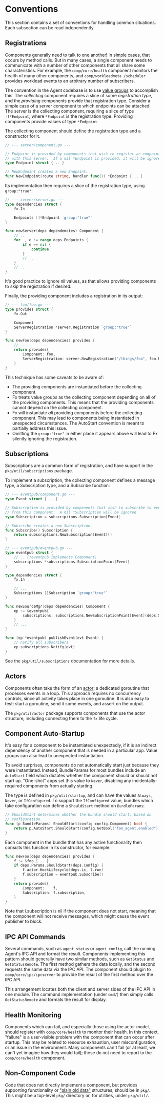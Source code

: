 # Conventions

This section contains a set of conventions for handling common situations.
Each subsection can be read independently.

## Registrations

Components generally need to talk to one another!
In simple cases, that occurs by method calls.
But in many cases, a single component needs to communicate with a number of other components that all share some characteristics.
For example, the `comp/core/health` component monitors the health of many other components, and `comp/workloadmeta /scheduler` provides workload events to an arbitrary number of subscribers.

The convention in the Agent codebase is to use [value groups](./fx.md#value-groups) to accomplish this.
The _collecting_ component requires a slice of some _registration type_, and the _providing_ components provide that registration type.
Consider a simple case of a server component to which endpoints can be attached.
The server is the collecting component, requiring a slice of type `[]*Endpoint`, where `*Endpoint` is the registration type.
Providing components provide values of type `*Endpoint`.

The collecting component should define the registration type and a constructor for it.

```go
// --- server/component.go ---

// Endpoint is provided by components that wish to register an endpoint
// with this server.  If a nil *Endpoint is provided, it will be ignored.
type Endpoint struct { .. }

// NewEndpoint creates a new Endpoint.
func NewEndpoint(route string, handler func()) *Endpoint { .. }
```

Its implementation then requires a slice of the registration type, using `group:"true"`:

```go
// --- server/server.go ---
type dependencies struct {
    fx.In

    Endpoints []*Endpoint `group:"true"`
}

func newServer(deps dependencies) Component {
    // ..
    for _, e := range deps.Endpoints {
        if e == nil {
            continue
        }
        // ..
    }
    // ..
}
```

It's good practice to ignore nil values, as that allows providing components to skip
the registration if desired.

Finally, the providing component includes a registration in its output:

```go
// --- foo/foo.go ---
type provides struct {
    fx.Out

    Component
    ServerRegistration *server.Registration `group:"true"`
}

func newFoo(deps dependencies) provides {
    // ..
    return provides{
        Component: foo,
        ServerRegistration: server.NewRegistration("/things/foo", foo.handler),
    }
}
```

This technique has some caveats to be aware of:

 * The providing components are instantiated before the collecting component.
 * Fx treats value groups as the collecting component depending on all of the providing components.
   This means that the providing components cannot depend on the collecting component.
 * Fx will instantiate _all_ providing components before the collecting component.
   This may lead to components being instantiated in unexpected circumstances.
   The AutoStart convention is meant to partially address this issue.
 * Omitting the `group:"true"` in either place it appears above will lead to Fx silently ignoring the registration.

## Subscriptions

Subscriptions are a common form of registration, and have support in the `pkg/util/subscriptions` package.

To implement a subscription, the collecting component defines a message type, a Subscription type, and a Subscribe function:

```go
// --- eventpub/component.go ---
type Event struct { .. }

// Subscription is provided by components that wish to subscribe to events
// from this component.  A nil *Subscription will be ignored.
type Subscription = subscriptions.Subscription[Event]

// Subscribe creates a new Subscription.
func Subscribe() Subscription {
    return subscriptions.NewSubscription[Event]()
}

// --- eventpub/eventpub.go ---
type eventpub struct {
    // .. (*eventpub implements Component)
    subscriptions *subscriptions.SubscriptionPoint[Event]
}

type dependencies struct {
	fx.In

    // ...
	Subscriptions []Subscription `group:"true"`
}

func newSourceMgr(deps dependencies) Component {
	ep := &eventpub{
		subscriptions: subscriptions.NewSubscriptionPoint[Event](deps.Subscriptions),
	}
    // ...
}

func (ep *eventpub) publishEvent(evt Event) {
    // notify all subscribers
    ep.subscriptions.Notify(evt)
}
```

See the `pkg/util/subscriptions` documentation for more details.

## Actors

Components often take the form of an [actor](https://en.wikipedia.org/wiki/Actor_model): a dedicated goroutine that processes events in a loop.
This approach requires no concurrency controls, since all activity takes place in one goroutine.
It is also easy to test: start a goroutine, send it some events, and assert on the output.

The `pkg/util/actor` package supports components that use the actor structure, including connecting them to the `fx` life cycle.

## Component Auto-Startup

It's easy for a component to be instantiated unexpectedly, if it is an indirect dependency of another component that is needed in a particular app.
Value groups can also lead to unexpected instantiation.

To avoid surprises, components do not automatically start just because they were instantiated.
Instead, BundleParams for most bundles include an `AutoStart` field which dictates whether the component should or should not start up.
"One-shot" apps set this value to `Never`, disabling any incidentally-required components from actually starting.

The type is defined in `pkg/util/startup`, and can have the values `Always`, `Never`, or `IfConfigured`.
To support the `IfConfigured` value, bundles which take configuration can define a `ShouldStart` method on `BundleParams`:

```go
// ShouldStart determines whether the bundle should start, based on
// configuration.
func (p BundleParams) ShouldStart(config config.Component) bool {
	return p.AutoStart.ShouldStart(config.GetBool("foo_agent.enabled"))
}
```

Each component in the bundle that has any active functionality then consults this function in its constructor, for example:

```go
func newFoo(deps dependencies) provides {
    f := &foo { .. }
    if deps.Params.ShouldStart(deps.Config) {
        f.actor.HookLifecycle(deps.Lc, l.run)
        f.subscription = eventpub.Subscribe()
    }
    return provides{
        Component:    f,
        Subscription: f.subscription,
    }
}
```

Note that l.subscription is nil if the component does not start, meaning that the component will not receive messages, which might cause the event publisher to block.

## IPC API Commands

Several commands, such as `agent status` or `agent config`, call the running Agent's IPC API and format the result.
Components implementing this pattern should generally have two similar methods, such as `GetStatus` and `GetStatusRemote`.
The first method gathers the data locally, and the second requests the same data via the IPC API.
The component should plugin to `comp/core/ipc/ipcserver` to provide the result of the first method over the IPC API.

This arrangement locates both the client and server sides of the IPC API in one module.
The command implementation (under `cmd/`) then simply calls `GetStatusRemote` and formats the result for display.

## Health Monitoring

Components which can fail, and especially those using the actor model, should register with `comp/core/health` to monitor their health.
In this context, "failure" is a user-visible problem with the component that can occur after startup.
This may be related to resource exhaustion, user misconfiguration, or an issue in the environment.
Many components can't fail (or at least, we can't yet imagine how they would fail); these do not need to report to the `comp/core/health` component.

## Non-Component Code

Code that does not directly implement a component, but provides supporting functionality or ["plain old data"](https://en.wikipedia.org/wiki/Passive_data_structure) structures, should be in `pkg/`.
This might be a top-level `pkg/` directory or, for utilities, under `pkg/util/`.

